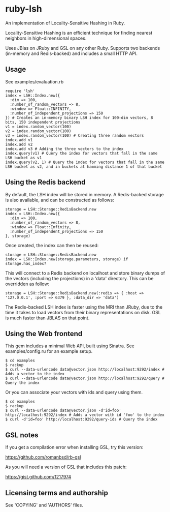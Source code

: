 ruby-lsh
========

An implementation of Locality-Sensitive Hashing in Ruby. 

Locality-Sensitive Hashing is an efficient technique for finding nearest neighbors in high-dimensional spaces.

Uses JBlas on JRuby and GSL on any other Ruby. Supports two backends (in-memory and Redis-backed) and includes a small HTTP API.



Usage
-----

See examples/evaluation.rb

    require 'lsh'
    index = LSH::Index.new({
      :dim => 100, 
      :number_of_random_vectors => 8, 
      :window => Float::INFINITY, 
      :number_of_independent_projections => 150
    }) # Creates an in-memory binary LSH index for 100-dim vectors, 8 bits, 150 independent projections
    v1 = index.random_vector(100)
    v2 = index.random_vector(100)
    v3 = index.random_vector(100) # Creating three random vectors
    index.add v1
    index.add v2
    index.add v3 # Adding the three vectors to the index
    index.query(v1) # Query the index for vectors that fall in the same LSH bucket as v1
    index.query(v2, 1) # Query the index for vectors that fall in the same LSH bucket as v2, and in buckets at hamming distance 1 of that bucket


Using the Redis backend
-----------------------

By default, the LSH index will be stored in memory. A Redis-backed storage is also available, and can
be constructed as follows:

    storage = LSH::Storage::RedisBackend.new
    index = LSH::Index.new({
      :dim => 100,
      :number_of_random_vectors => 8,
      :window => Float::Infinity,
      :number_of_independent_projections => 150
    }, storage)

Once created, the index can then be reused:

    storage = LSH::Storage::RedisBackend.new
    index = LSH::Index.new(storage.parameters, storage) if storage.has_index?

This will connect to a Redis backend on localhost and store binary dumps of the vectors (including the projections) in a 'data' directory.
This can be overridden as follow:

    storage = LSH::Storage::RedisBackend.new(:redis => { :host => '127.0.0.1', :port => 6379 }, :data_dir => 'data')

The Redis-backed LSH index is faster using the MRI than JRuby, due to the time it takes to load vectors from their
binary representations on disk. GSL is much faster than JBLAS on that point.


Using the Web frontend
----------------------

This gem includes a minimal Web API, built using Sinatra. See examples/config.ru for an example setup.

    $ cd examples
    $ rackup
    $ curl --data-urlencode data@vector.json http://localhost:9292/index # Adds a vector to the index
    $ curl --data-urlencode data@vector.json http://localhost:9292/query # Query the index

Or you can associate your vectors with ids and query using them.

    $ cd examples
    $ rackup
    $ curl --data-urlencode data@vector.json -d'id=foo' http://localhost:9292/index # Adds a vector with id 'foo' to the index
    $ curl -d'id=foo' http://localhost:9292/query-ids # Query the index

GSL notes
---------

If you get a compilation error when installing GSL, try this version:

  https://github.com/romanbsd/rb-gsl

As you will need a version of GSL that includes this patch:

  https://gist.github.com/1217974


Licensing terms and authorship
------------------------------

See 'COPYING' and 'AUTHORS' files.
